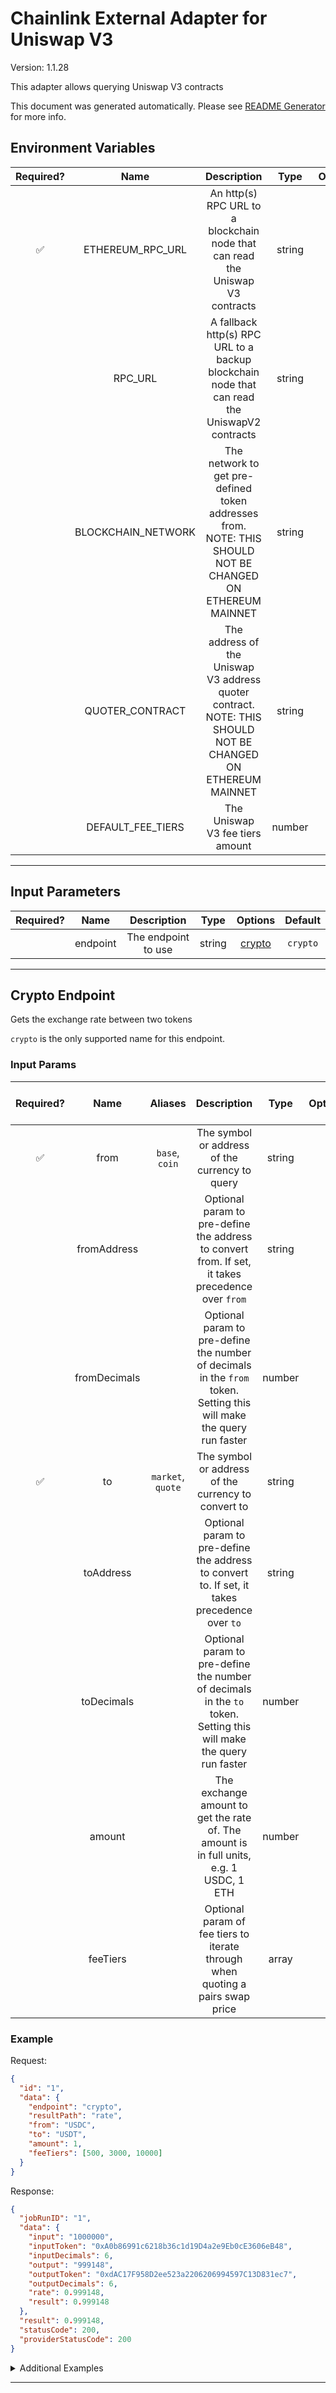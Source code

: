 # Chainlink External Adapter for Uniswap V3

Version: 1.1.28

This adapter allows querying Uniswap V3 contracts

This document was generated automatically. Please see [README Generator](../../scripts#readme-generator) for more info.

## Environment Variables

| Required? |        Name        |                                                 Description                                                 |  Type  | Options |                   Default                    |
| :-------: | :----------------: | :---------------------------------------------------------------------------------------------------------: | :----: | :-----: | :------------------------------------------: |
|    ✅     |  ETHEREUM_RPC_URL  |               An http(s) RPC URL to a blockchain node that can read the Uniswap V3 contracts                | string |         |                                              |
|           |      RPC_URL       |        A fallback http(s) RPC URL to a backup blockchain node that can read the UniswapV2 contracts         | string |         |                                              |
|           | BLOCKCHAIN_NETWORK |  The network to get pre-defined token addresses from. NOTE: THIS SHOULD NOT BE CHANGED ON ETHEREUM MAINNET  | string |         |                  `ethereum`                  |
|           |  QUOTER_CONTRACT   | The address of the Uniswap V3 address quoter contract. NOTE: THIS SHOULD NOT BE CHANGED ON ETHEREUM MAINNET | string |         | `0xb27308f9F90D607463bb33eA1BeBb41C27CE5AB6` |
|           | DEFAULT_FEE_TIERS  |                                       The Uniswap V3 fee tiers amount                                       | number |         |              `[500,3000,10000]`              |

---

## Input Parameters

| Required? |   Name   |     Description     |  Type  |          Options           | Default  |
| :-------: | :------: | :-----------------: | :----: | :------------------------: | :------: |
|           | endpoint | The endpoint to use | string | [crypto](#crypto-endpoint) | `crypto` |

---

## Crypto Endpoint

Gets the exchange rate between two tokens

`crypto` is the only supported name for this endpoint.

### Input Params

| Required? |     Name     |      Aliases      |                                                     Description                                                      |  Type  | Options |     Default      | Depends On | Not Valid With |
| :-------: | :----------: | :---------------: | :------------------------------------------------------------------------------------------------------------------: | :----: | :-----: | :--------------: | :--------: | :------------: |
|    ✅     |     from     |  `base`, `coin`   |                                    The symbol or address of the currency to query                                    | string |         |                  |            |                |
|           | fromAddress  |                   |          Optional param to pre-define the address to convert from. If set, it takes precedence over `from`           | string |         |                  |            |                |
|           | fromDecimals |                   | Optional param to pre-define the number of decimals in the `from` token. Setting this will make the query run faster | number |         |                  |            |                |
|    ✅     |      to      | `market`, `quote` |                                 The symbol or address of the currency to convert to                                  | string |         |                  |            |                |
|           |  toAddress   |                   |            Optional param to pre-define the address to convert to. If set, it takes precedence over `to`             | string |         |                  |            |                |
|           |  toDecimals  |                   |  Optional param to pre-define the number of decimals in the `to` token. Setting this will make the query run faster  | number |         |                  |            |                |
|           |    amount    |                   |               The exchange amount to get the rate of. The amount is in full units, e.g. 1 USDC, 1 ETH                | number |         |       `1`        |            |                |
|           |   feeTiers   |                   |                    Optional param of fee tiers to iterate through when quoting a pairs swap price                    | array  |         | `500,3000,10000` |            |                |

### Example

Request:

```json
{
  "id": "1",
  "data": {
    "endpoint": "crypto",
    "resultPath": "rate",
    "from": "USDC",
    "to": "USDT",
    "amount": 1,
    "feeTiers": [500, 3000, 10000]
  }
}
```

Response:

```json
{
  "jobRunID": "1",
  "data": {
    "input": "1000000",
    "inputToken": "0xA0b86991c6218b36c1d19D4a2e9Eb0cE3606eB48",
    "inputDecimals": 6,
    "output": "999148",
    "outputToken": "0xdAC17F958D2ee523a2206206994597C13D831ec7",
    "outputDecimals": 6,
    "rate": 0.999148,
    "result": 0.999148
  },
  "result": 0.999148,
  "statusCode": 200,
  "providerStatusCode": 200
}
```

<details>
<summary>Additional Examples</summary>

Request:

```json
{
  "id": "1",
  "data": {
    "endpoint": "crypto",
    "resultPath": "rate",
    "from": "0xC02aaA39b223FE8D0A0e5C4F27eAD9083C756Cc2",
    "fromDecimals": 18,
    "to": "0x1f9840a85d5aF5bf1D1762F925BDADdC4201F984",
    "toDecimals": 18,
    "amount": 10,
    "feeTiers": [500, 3000, 10000]
  }
}
```

Response:

```json
{
  "jobRunID": "1",
  "data": {
    "input": "10000000000000000000",
    "inputToken": "0xC02aaA39b223FE8D0A0e5C4F27eAD9083C756Cc2",
    "inputDecimals": 18,
    "output": "1454105298115974341987",
    "outputToken": "0x1f9840a85d5aF5bf1D1762F925BDADdC4201F984",
    "outputDecimals": 18,
    "rate": 145.41052981159743,
    "result": 145.41052981159743
  },
  "result": 145.41052981159743,
  "statusCode": 200,
  "providerStatusCode": 200
}
```

</details>

---
